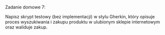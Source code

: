 Zadanie domowe 7:

Napisz skrypt testowy (bez implementacji) w stylu Gherkin, który opisuje proces wyszukiwania i zakupu produktu w ulubionym sklepie internetowym oraz waliduje zakup.
